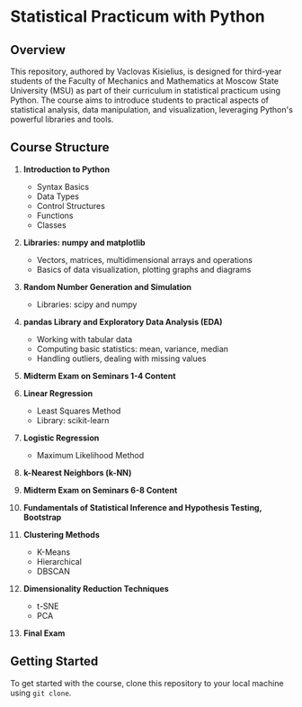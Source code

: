 # Statistical Practicum with Python

## Overview

This repository, authored by Vaclovas Kisielius, is designed for third-year students of the Faculty of Mechanics and Mathematics at Moscow State University (MSU) as part of their curriculum in statistical practicum using Python. The course aims to introduce students to practical aspects of statistical analysis, data manipulation, and visualization, leveraging Python's powerful libraries and tools.

## Course Structure

1. **Introduction to Python**
   - Syntax Basics
   - Data Types
   - Control Structures
   - Functions
   - Classes

2. **Libraries: numpy and matplotlib**
   - Vectors, matrices, multidimensional arrays and operations
   - Basics of data visualization, plotting graphs and diagrams

3. **Random Number Generation and Simulation**
   - Libraries: scipy and numpy

4. **pandas Library and Exploratory Data Analysis (EDA)**
   - Working with tabular data
   - Computing basic statistics: mean, variance, median
   - Handling outliers, dealing with missing values

5. **Midterm Exam on Seminars 1-4 Content**

6. **Linear Regression**
   - Least Squares Method
   - Library: scikit-learn

7. **Logistic Regression**
   - Maximum Likelihood Method

8. **k-Nearest Neighbors (k-NN)**

9. **Midterm Exam on Seminars 6-8 Content**

10. **Fundamentals of Statistical Inference and Hypothesis Testing, Bootstrap**

11. **Clustering Methods**
    - K-Means
    - Hierarchical
    - DBSCAN

12. **Dimensionality Reduction Techniques**
    - t-SNE
    - PCA

13. **Final Exam**

## Getting Started

To get started with the course, clone this repository to your local machine using `git clone`.
